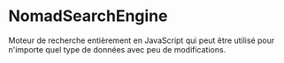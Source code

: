 # NomadSearchEngine

Moteur de recherche entièrement en JavaScript qui peut être utilisé pour n'importe quel type de données avec peu de modifications.

